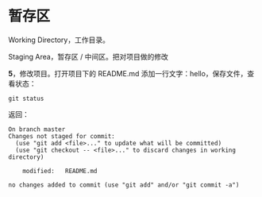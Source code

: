 # 暂存区

Working Directory，工作目录。

Staging Area，暂存区 / 中间区。把对项目做的修改



**5**，修改项目。打开项目下的 README.md 添加一行文字：hello，保存文件，查看状态：

```
git status
```

返回：

```
On branch master
Changes not staged for commit:
  (use "git add <file>..." to update what will be committed)
  (use "git checkout -- <file>..." to discard changes in working directory)

    modified:   README.md

no changes added to commit (use "git add" and/or "git commit -a")
```



